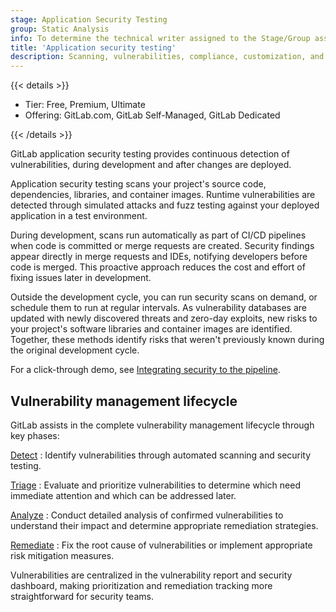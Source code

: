 ```yaml
---
stage: Application Security Testing
group: Static Analysis
info: To determine the technical writer assigned to the Stage/Group associated with this page, see https://handbook.gitlab.com/handbook/product/ux/technical-writing/#assignments
title: 'Application security testing'
description: Scanning, vulnerabilities, compliance, customization, and reporting.
---
```


{{< details >}}

- Tier: Free, Premium, Ultimate
- Offering: GitLab.com, GitLab Self-Managed, GitLab Dedicated

{{< /details >}}

GitLab application security testing provides continuous detection of vulnerabilities, during
development and after changes are deployed.

Application security testing scans your project's source code, dependencies, libraries, and
container images. Runtime vulnerabilities are detected through simulated attacks and fuzz testing
against your deployed application in a test environment.

During development, scans run automatically as part of CI/CD pipelines when code is committed or
merge requests are created. Security findings appear directly in merge requests and IDEs, notifying
developers before code is merged. This proactive approach reduces the cost and effort of fixing
issues later in development.

Outside the development cycle, you can run security scans on demand, or schedule them to run at
regular intervals. As vulnerability databases are updated with newly discovered threats and zero-day
exploits, new risks to your project's software libraries and container images are identified.
Together, these methods identify risks that weren't previously known during the original development
cycle.

For a click-through demo, see [Integrating security to the pipeline](https://gitlab.navattic.com/gitlab-scans).
<!-- Demo published on 2024-01-15 -->

## Vulnerability management lifecycle

GitLab assists in the complete vulnerability management lifecycle through key phases:

[Detect](detect/_index.md)
: Identify vulnerabilities through automated scanning and security testing.

[Triage](triage/_index.md)
: Evaluate and prioritize vulnerabilities to determine which need immediate attention and which
  can be addressed later.

[Analyze](analyze/_index.md)
: Conduct detailed analysis of confirmed vulnerabilities to understand their impact and determine
  appropriate remediation strategies.

[Remediate](remediate/_index.md)
: Fix the root cause of vulnerabilities or implement appropriate risk mitigation measures.

Vulnerabilities are centralized in the vulnerability report and security dashboard, making
prioritization and remediation tracking more straightforward for security teams.
